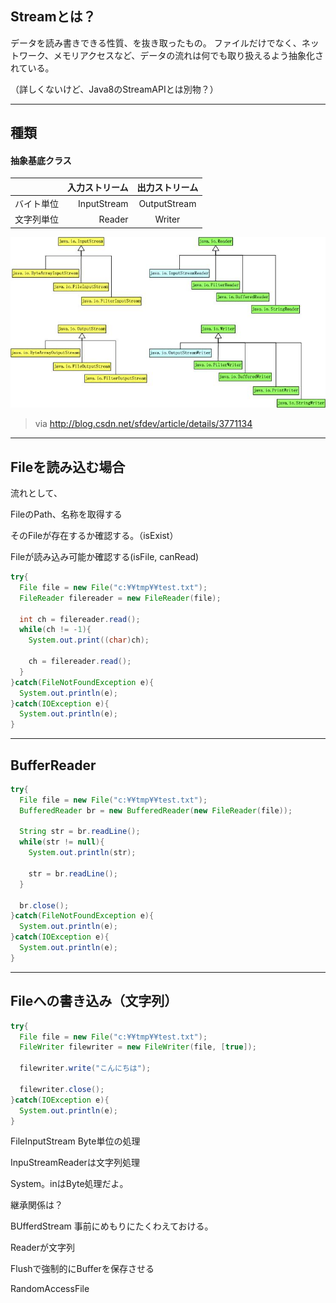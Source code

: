 
## Streamとは？

データを読み書きできる性質、を抜き取ったもの。
ファイルだけでなく、ネットワーク、メモリアクセスなど、データの流れは何でも取り扱えるよう抽象化されている。

（詳しくないけど、Java8のStreamAPIとは別物？）

---

## 種類

#### 抽象基底クラス

|  | 入力ストリーム | 出力ストリーム |
|:-----------|------------:|:------------:|
| バイト単位 | InputStream | OutputStream |
| 文字列単位 | Reader | Writer |



![alt](./stream.jpg)

> via http://blog.csdn.net/sfdev/article/details/3771134

---

## Fileを読み込む場合

流れとして、

FileのPath、名称を取得する

そのFileが存在するか確認する。（isExist）

Fileが読み込み可能か確認する(isFile, canRead)


```java
try{
  File file = new File("c:¥¥tmp¥¥test.txt");
  FileReader filereader = new FileReader(file);

  int ch = filereader.read();
  while(ch != -1){
    System.out.print((char)ch);

    ch = filereader.read();
  }
}catch(FileNotFoundException e){
  System.out.println(e);
}catch(IOException e){
  System.out.println(e);
}
```
---

## BufferReader

```java
try{
  File file = new File("c:¥¥tmp¥¥test.txt");
  BufferedReader br = new BufferedReader(new FileReader(file));

  String str = br.readLine();
  while(str != null){
    System.out.println(str);

    str = br.readLine();
  }

  br.close();
}catch(FileNotFoundException e){
  System.out.println(e);
}catch(IOException e){
  System.out.println(e);
}
```

---

## Fileへの書き込み（文字列）

```java
try{
  File file = new File("c:¥¥tmp¥¥test.txt");
  FileWriter filewriter = new FileWriter(file, [true]);

  filewriter.write("こんにちは");

  filewriter.close();
}catch(IOException e){
  System.out.println(e);
}
```

FileInputStream Byte単位の処理

InpuStreamReaderは文字列処理

System。inはByte処理だよ。

継承関係は？

BUfferdStream 事前にめもりにたくわえておける。

Readerが文字列


Flushで強制的にBufferを保存させる

RandomAccessFile
